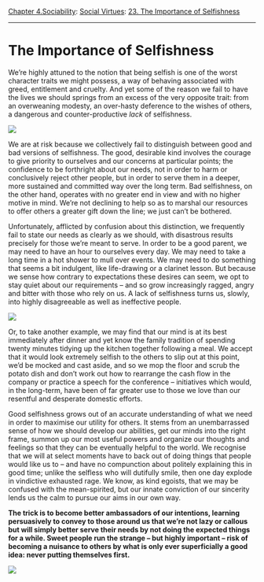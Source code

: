 [Chapter 4.Sociability](https://www.theschooloflife.com/thebookoflife/category/sociability/): [Social Virtues](https://www.theschooloflife.com/thebookoflife/category/sociability/social-virtues/): [23. The Importance of Selfishness](https://www.theschooloflife.com/thebookoflife/the-importance-of-selfishness/)

* * *

# The Importance of Selfishness

We’re highly attuned to the notion that being selfish is one of the worst character traits we might possess, a way of behaving associated with greed, entitlement and cruelty. And yet some of the reason we fail to have the lives we should springs from an excess of the very opposite trait: from an overweaning modesty, an over-hasty deference to the wishes of others, a dangerous and counter-productive _lack_ of selfishness. &nbsp;

**![](http://images.mentalfloss.com/sites/default/files/styles/article_640x430/public/4hj6hk346.png)**

We are at risk because we collectively fail to distinguish between good and bad versions of selfishness. The good, desirable kind involves the courage to give priority to ourselves and our concerns at particular points; the confidence to be forthright about our needs, not in order to harm or conclusively reject other people, but in order to serve them in a deeper, more sustained and committed way over the long term. Bad selfishness, on the other hand, operates with no greater end in view and with no higher motive in mind. We’re not declining to help so as to marshal our resources to offer others a greater gift down the line; we just can’t be bothered.

Unfortunately, afflicted by confusion about this distinction, we frequently fail to state our needs as clearly as we should, with disastrous results precisely for those we’re meant to serve. In order to be a good parent, we may need to have an hour to ourselves every day. We may need to take a long time in a hot shower to mull over events. We may need to do something that seems a bit indulgent, like life-drawing or a clarinet lesson. But because we sense how contrary to expectations these desires can seem, we opt to stay quiet about our requirements – and so grow increasingly ragged, angry and bitter with those who rely on us. A lack of selfishness turns us, slowly, into highly disagreeable as well as ineffective people.

**![](https://www.theschooloflife.com/thebookoflife/wp-content/uploads/2017/01/Ernst_Ludwig_Kirchner_-_Cocina_alpina-1024x1024.jpg)**

Or, to take another example, we may find that our mind is at its best immediately after dinner and yet know the family tradition of spending twenty minutes tidying up the kitchen together following a meal. We accept that it would look extremely selfish to the others to slip out at this point, we’d be mocked and cast aside, and so we mop the floor and scrub the potato dish and don’t work out how to rearrange the cash flow in the company or practice a speech for the conference – initiatives which would, in the long-term, have been of far greater use to those we love than our resentful and desperate domestic efforts.

Good selfishness grows out of an accurate understanding of what we need in order to maximise our utility for others. It stems from an unembarrassed sense of how we should develop our abilities, get our minds into the right frame, summon up our most useful powers and organize our thoughts and feelings so that they can be eventually helpful to the world. We recognise that we will at select moments have to back out of doing things that people would like us to – and have no compunction about politely explaining this in good time; unlike the selfless who will dutifully smile, then one day explode in vindictive exhausted rage. We know, as kind egoists, that we may be confused with the mean-spirited, but our innate conviction of our sincerity lends us the calm to pursue our aims in our own way.

**The trick is to become better ambassadors of our intentions, learning persuasively to convey to those around us that we’re not lazy or callous but will simply better serve their needs by not doing the expected things for a while. Sweet people run the strange – but highly important – risk of becoming a nuisance to others by what is only ever superficially a good idea: never putting themselves first.**

[![](https://img.youtube.com/vi/-kArjCybqpc/0.jpg)](https://www.youtube.com/embed/-kArjCybqpc '')
